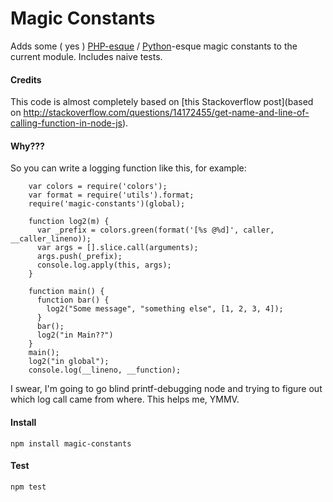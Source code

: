 # Magic Constants

Adds some ( yes ) [PHP-esque](http://php.net/manual/en/language.constants.predefined.php) / [Python](http://docs.python.org/library/inspect.html)-esque magic constants to the current module. Includes naive tests.

#### Credits

This code is almost completely based on [this Stackoverflow post](based on http://stackoverflow.com/questions/14172455/get-name-and-line-of-calling-function-in-node-js).

#### Why???

So you can write a logging function like this, for example:

        var colors = require('colors');
        var format = require('utils').format;
        require('magic-constants')(global);

        function log2(m) {
          var _prefix = colors.green(format('[%s @%d]', caller, __caller_lineno));
          var args = [].slice.call(arguments);
          args.push(_prefix);
          console.log.apply(this, args);
        }

        function main() {
          function bar() {
            log2("Some message", "something else", [1, 2, 3, 4]);
          }
          bar();
          log2("in Main??")
        }
        main();
        log2("in global");
        console.log(__lineno, __function);

I swear, I'm going to go blind printf-debugging node and trying to figure out which log call came from where. This helps me, YMMV.

#### Install

`npm install magic-constants`

#### Test

`npm test`